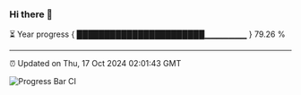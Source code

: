 ### Hi there 👋

⏳ Year progress { ███████████████████████▁▁▁▁▁▁▁ } 79.26 %

---

⏰ Updated on Thu, 17 Oct 2024 02:01:43 GMT

![Progress Bar CI](https://github.com/IshwaranRudhara/GIT-ACTION/workflows/Progress%20Bar%20CI/badge.svg)
